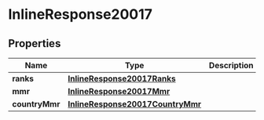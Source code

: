 
# InlineResponse20017

## Properties
Name | Type | Description | Notes
------------ | ------------- | ------------- | -------------
**ranks** | [**InlineResponse20017Ranks**](InlineResponse20017Ranks.md) |  |  [optional]
**mmr** | [**InlineResponse20017Mmr**](InlineResponse20017Mmr.md) |  |  [optional]
**countryMmr** | [**InlineResponse20017CountryMmr**](InlineResponse20017CountryMmr.md) |  |  [optional]



